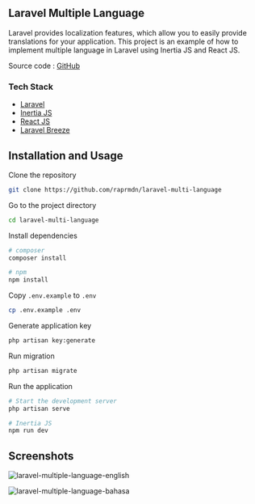 ## Laravel Multiple Language

Laravel provides localization features, which allow you to easily provide translations for your application. This project is an example of how to implement multiple language in Laravel using Inertia JS and React JS.

Source code : [GitHub](https://github.com/raprmdn/laravel-multi-language)

### Tech Stack

- [Laravel](https://laravel.com/)
- [Inertia JS](https://inertiajs.com/)
- [React JS](https://reactjs.org/)
- [Laravel Breeze](https://laravel.com/docs/10.x/starter-kits)

## Installation and Usage

Clone the repository

```bash
git clone https://github.com/raprmdn/laravel-multi-language
```

Go to the project directory

```bash
cd laravel-multi-language
```

Install dependencies

```bash
# composer
composer install

# npm
npm install
```

Copy `.env.example` to `.env`

```bash
cp .env.example .env
```

Generate application key

```bash
php artisan key:generate
```

Run migration

```bash
php artisan migrate
```

Run the application

```bash
# Start the development server
php artisan serve

# Inertia JS
npm run dev
```

## Screenshots

![laravel-multiple-language-english](https://github.com/raprmdn/laravel-multi-language/assets/71953516/5c122e1c-c7cd-4d8a-aad6-29e2bfdfe58d)

![laravel-multiple-language-bahasa](https://github.com/raprmdn/laravel-multi-language/assets/71953516/641e4443-2ac7-4a19-858f-a4fd5580e15c)


